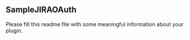 ## SampleJIRAOAuth

Please fill this readme file with some meaningful information about your plugin.
